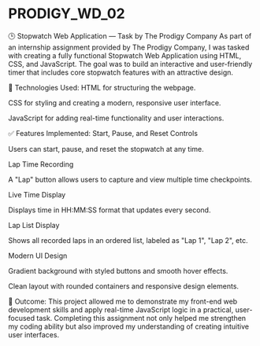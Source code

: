 # PRODIGY_WD_02
🕒 Stopwatch Web Application — Task by The Prodigy Company
As part of an internship assignment provided by The Prodigy Company, I was tasked with creating a fully functional Stopwatch Web Application using HTML, CSS, and JavaScript. The goal was to build an interactive and user-friendly timer that includes core stopwatch features with an attractive design.

🔧 Technologies Used:
HTML for structuring the webpage.

CSS for styling and creating a modern, responsive user interface.

JavaScript for adding real-time functionality and user interactions.

✅ Features Implemented:
Start, Pause, and Reset Controls

Users can start, pause, and reset the stopwatch at any time.

Lap Time Recording

A "Lap" button allows users to capture and view multiple time checkpoints.

Live Time Display

Displays time in HH:MM:SS format that updates every second.

Lap List Display

Shows all recorded laps in an ordered list, labeled as "Lap 1", "Lap 2", etc.

Modern UI Design

Gradient background with styled buttons and smooth hover effects.

Clean layout with rounded containers and responsive design elements.

🎯 Outcome:
This project allowed me to demonstrate my front-end web development skills and apply real-time JavaScript logic in a practical, user-focused task. Completing this assignment not only helped me strengthen my coding ability but also improved my understanding of creating intuitive user interfaces.

